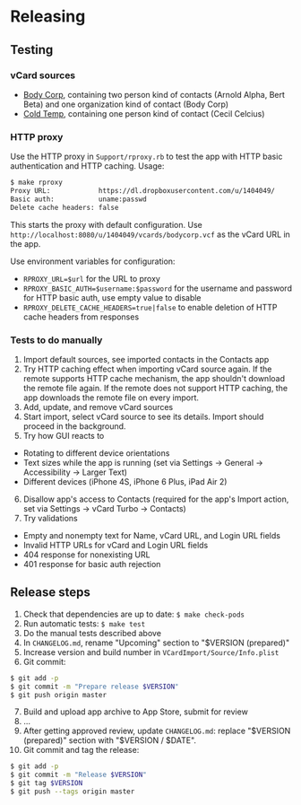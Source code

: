 # Releasing

## Testing

### vCard sources

* [Body Corp](https://dl.dropboxusercontent.com/u/1404049/vcards/bodycorp.vcf), containing two person kind of contacts (Arnold Alpha, Bert Beta) and one organization kind of contact (Body Corp)
* [Cold Temp](https://dl.dropboxusercontent.com/u/1404049/vcards/coldtemp.vcf), containing one person kind of contact (Cecil Celcius)

### HTTP proxy

Use the HTTP proxy in `Support/rproxy.rb` to test the app with HTTP basic authentication and HTTP caching. Usage:

``` sh
$ make rproxy
Proxy URL:            https://dl.dropboxusercontent.com/u/1404049/
Basic auth:           uname:passwd
Delete cache headers: false
```

This starts the proxy with default configuration. Use `http://localhost:8080/u/1404049/vcards/bodycorp.vcf` as the vCard URL in the app.

Use environment variables for configuration:

* `RPROXY_URL=$url` for the URL to proxy
* `RPROXY_BASIC_AUTH=$username:$password` for the username and password for HTTP basic auth, use empty value to disable
* `RPROXY_DELETE_CACHE_HEADERS=true|false` to enable deletion of HTTP cache headers from responses

### Tests to do manually

1. Import default sources, see imported contacts in the Contacts app
2. Try HTTP caching effect when importing vCard source again. If the remote supports HTTP cache mechanism, the app shouldn't download the remote file again. If the remote does not support HTTP caching, the app downloads the remote file on every import.
3. Add, update, and remove vCard sources
4. Start import, select vCard source to see its details. Import should proceed in the background.
5. Try how GUI reacts to
  * Rotating to different device orientations
  * Text sizes while the app is running (set via Settings → General → Accessibility → Larger Text)
  * Different devices (iPhone 4S, iPhone 6 Plus, iPad Air 2)
6. Disallow app's access to Contacts (required for the app's Import action, set via Settings → vCard Turbo → Contacts)
7. Try validations
  * Empty and nonempty text for Name, vCard URL, and Login URL fields
  * Invalid HTTP URLs for vCard and Login URL fields
  * 404 response for nonexisting URL
  * 401 response for basic auth rejection

## Release steps

1. Check that dependencies are up to date: `$ make check-pods`
2. Run automatic tests: `$ make test`
3. Do the manual tests described above
4. In `CHANGELOG.md`, rename "Upcoming" section to "$VERSION (prepared)"
5. Increase version and build number in `VCardImport/Source/Info.plist`
6. Git commit:
``` sh
$ git add -p
$ git commit -m "Prepare release $VERSION"
$ git push origin master
```
7. Build and upload app archive to App Store, submit for review
8. …
9. After getting approved review, update `CHANGELOG.md`: replace "$VERSION (prepared)" section with "$VERSION / $DATE".
10. Git commit and tag the release:
``` sh
$ git add -p
$ git commit -m "Release $VERSION"
$ git tag $VERSION
$ git push --tags origin master
```

